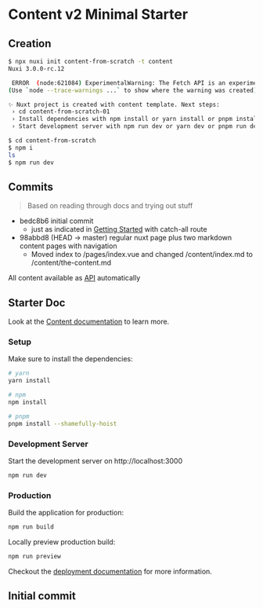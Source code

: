 # Content v2 Minimal Starter

## Creation

```bash
$ npx nuxi init content-from-scratch -t content
Nuxi 3.0.0-rc.12                                                                                                                                                                                         12:29:42

 ERROR  (node:621084) ExperimentalWarning: The Fetch API is an experimental feature. This feature could change at any time                                                                               12:29:42
(Use `node --trace-warnings ...` to show where the warning was created)

✨ Nuxt project is created with content template. Next steps:                                                                                                                                            12:29:43
 › cd content-from-scratch-01                                                                                                                                                                            12:29:43
 › Install dependencies with npm install or yarn install or pnpm install --shamefully-hoist                                                                                                              12:29:43
 › Start development server with npm run dev or yarn dev or pnpm run dev

$ cd content-from-scratch
$ npm i
ls
$ npm run dev
```

## Commits

> Based on reading through docs and trying out stuff

- bedc8b6 initial commit
  - just as indicated in [Getting Started](https://content.nuxtjs.org/get-started) with catch-all route
- 98abbd8 (HEAD -> master) regular nuxt page plus two markdown content pages with navigation
  - Moved index to /pages/index.vue and changed /content/index.md to /content/the-content.md

All content available as [API](http://localhost:3000/api/_content/query) automatically

## Starter Doc

Look at the [Content documentation](https://content-v2.nuxtjs.org/) to learn more.

### Setup

Make sure to install the dependencies:

```bash
# yarn
yarn install

# npm
npm install

# pnpm
pnpm install --shamefully-hoist
```

### Development Server

Start the development server on http://localhost:3000

```bash
npm run dev
```

### Production

Build the application for production:

```bash
npm run build
```

Locally preview production build:

```bash
npm run preview
```

Checkout the [deployment documentation](https://v3.nuxtjs.org/docs/deployment) for more information.

## Initial commit
